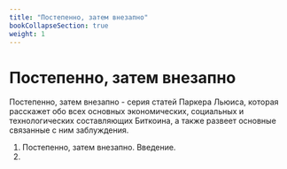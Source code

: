 ```yaml
---
title: "Постепенно, затем внезапно"
bookCollapseSection: true
weight: 1
---
```


# Постепенно, затем внезапно

Постепенно, затем внезапно - серия статей Паркера Льюиса, которая расскажет обо всех основных экономических, социальных и технологических составляющих Биткоина, а также развеет основные связанные с ним заблуждения.

1. Постепенно, затем внезапно. Введение.
2. 
